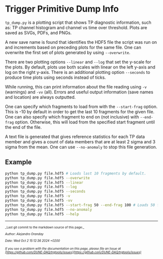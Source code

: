 # Trigger Primitive Dump Info

`tp_dump.py` is a plotting script that shows TP diagnostic information, such as: TP channel histogram and channel vs time over threshold. Plots are saved as SVGs, PDFs, and PNGs.

A new save name is found that identifies the HDF5 file the script was run on and increments based on preceding plots for the same file. One can overwrite the first set of plots generated by using `--overwrite`.

There are two plotting options `--linear` and `--log` that set the y-scale for the plots. By default, plots use both scales with linear on the left y-axis and log on the right y-axis. There is an additional plotting option `--seconds` to produce time plots using seconds instead of ticks.

While running, this can print information about the file reading using `-v` (warnings) and `-vv` (all). Errors and useful output information (save names and location) are always outputted.

One can specify which fragments to load from with the `--start-frag` option. This is -10 by default in order to get the last 10 fragments for the given file. One can also specify which fragment to end on (not inclusive) with `--end-frag` option. Otherwise, this will load from the specified start fragment until the end of the file.

A text file is generated that gives reference statistics for each TP data member and gives a count of data members that are at least 2 sigma and 3 sigma from the mean. One can use `--no-anomaly` to stop this file generation.

## Example
```bash
python tp_dump.py file.hdf5 # Loads last 10 fragments by default.
python tp_dump.py file.hdf5 --overwrite
python tp_dump.py file.hdf5 --linear
python tp_dump.py file.hdf5 --log
python tp_dump.py file.hdf5 --seconds
python tp_dump.py file.hdf5 -v
python tp_dump.py file.hdf5 -vv
python tp_dump.py file.hdf5 --start-frag 50 --end-frag 100 # Loads 50 fragments.
python tp_dump.py file.hdf5 --no-anomaly
python tp_dump.py file.hdf5 --help
```


-----

<font size="1">
_Last git commit to the markdown source of this page:_


_Author: Alejandro Oranday_

_Date: Wed Oct 2 15:12:36 2024 +0200_

_If you see a problem with the documentation on this page, please file an Issue at [https://github.com/DUNE-DAQ/trgtools/issues](https://github.com/DUNE-DAQ/trgtools/issues)_
</font>
